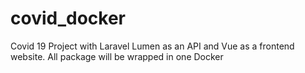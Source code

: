 # covid_docker
Covid 19 Project with Laravel Lumen as an API and Vue as a frontend website. All package will be wrapped in one Docker
